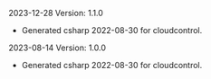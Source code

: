 2023-12-28 Version: 1.1.0
- Generated csharp 2022-08-30 for cloudcontrol.

2023-08-14 Version: 1.0.0
- Generated csharp 2022-08-30 for cloudcontrol.

